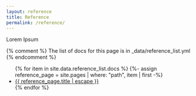 ```yaml
---
layout: reference
title: Reference
permalink: /reference/
---
```

Lorem Ipsum

{% comment %}
  The list of docs for this page is in _data/reference_list.yml
{% endcomment %}


<ul>
   {% for item in site.data.reference_list.docs %}
      {%- assign reference_page = site.pages | where: "path", item | first -%}
      <li><a class="page-link" href="{{ reference_page.url | relative_url }}">{{ reference_page.title | escape }}</a></li>
   {% endfor %}
</ul>